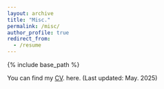 ```yaml
---
layout: archive
title: "Misc."
permalink: /misc/
author_profile: true
redirect_from:
  - /resume
---
```


{% include base_path %}

You can find my [CV](../assets/youyangCV.pdf). here. (Last updated: May. 2025)

